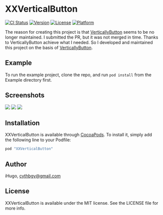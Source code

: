 # XXVerticalButton

[![CI Status](http://img.shields.io/travis/cythb/XXVerticalButton.svg?style=flat)](https://travis-ci.org/cythb/XXVerticalButton)
[![Version](https://img.shields.io/cocoapods/v/XXVerticalButton.svg?style=flat)](http://cocoapods.org/pods/XXVerticalButton)
[![License](https://img.shields.io/cocoapods/l/XXVerticalButton.svg?style=flat)](http://cocoapods.org/pods/XXVerticalButton)
[![Platform](https://img.shields.io/cocoapods/p/XXVerticalButton.svg?style=flat)](http://cocoapods.org/pods/XXVerticalButton)

The reason for creating this project is that [VerticallyButton](https://github.com/zeushin/VerticallyButton) seems to be no longer maintained. I submitted the PR, but it was not merged in time. Thanks to VerticallyButton achieve what I needed. So I developed and maintained this project on the basis of [VerticallyButton](https://github.com/zeushin/VerticallyButton).

## Example

To run the example project, clone the repo, and run `pod install` from the Example directory first.

## Screenshots
![](https://github.com/cythb/XXVerticalButton/raw/master/Screenshots/Screenshots.gif)
![](https://github.com/cythb/XXVerticalButton/raw/master/Screenshots/Screenshots.png)
![](https://github.com/cythb/XXVerticalButton/raw/master/Screenshots/Support_fixed_size.png)

## Installation

XXVerticalButton is available through [CocoaPods](http://cocoapods.org). To install
it, simply add the following line to your Podfile:

```ruby
pod "XXVerticalButton"
```

## Author

iHugo, cythbgy@gmail.com

## License

XXVerticalButton is available under the MIT license. See the LICENSE file for more info.


